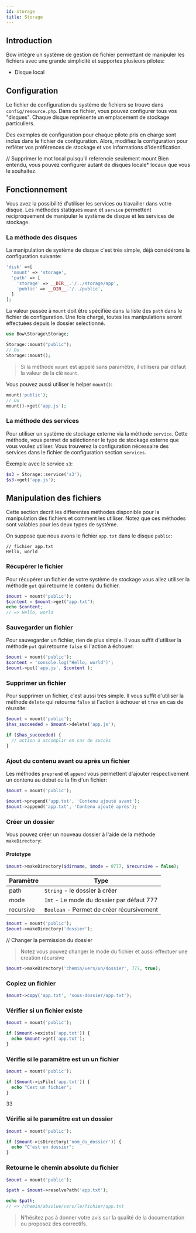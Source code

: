 ```yaml
---
id: storage
title: Storage
---
```


## Introduction

Bow intègre un système de gestion de fichier permettant de manipuler les fichiers avec une grande simplicité et supportes plusieurs pilotes:

- Disque local

## Configuration

Le fichier de configuration du système de fichiers se trouve dans `config/resource.php`. Dans ce fichier, vous pouvez configurer tous vos "disques". Chaque disque représente un emplacement de stockage particuliers.

Des exemples de configuration pour chaque pilote pris en charge sont inclus dans le fichier de configuration. Alors, modifiez la configuration pour refléter vos préférences de stockage et vos informations d'identification.

// Supprimer le mot local puisqu'il referencie seulement mount
Bien entendu, vous pouvez configurer autant de disques locale* locaux que vous le souhaitez.

## Fonctionnement

Vous avez la possibilité d'utiliser les services ou travailler dans votre disque. Les méthodes statiques `mount` et `service` permettent reciproquement de manipuler le système de disque et les services de stockage.

### La méthode des disques

La manipulation de système de disque c'est très simple, déjà considérons la configuration suivante:

```php
'disk' =>[
  'mount' => 'storage',
  'path' => [
    'storage' => __DIR__.'/../storage/app',
    'public' => __DIR__.'/../public',
  ]
];
```

La valeur passée à `mount` doit être spécifiée dans la liste des `path` dans le fichier de configuration. Une fois chargé, toutes les manipulations seront effectuées depuis le dossier selectionné.

```php
use Bow\Storage\Storage;

Storage::mount("public");
// Ou
Storage::mount();
```

> Si la méthode `mount` est appelé sans paramêtre, il utilisera par défaut la valeur de la clé `mount`.

Vous pouvez aussi utiliser le helper `mount()`:

```php
mount('public');
// Ou
mount()->get('app.js');
```

### La méthode des services

Pour utiliser un système de stockage externe via la méthode `service`. Cette méthode, vous permet de séléctionner le type de stockage externe que vous voulez utiliser. Vous trouverez la configuration nécessaire des services dans le fichier de configuration section `services`.

Exemple avec le service `s3`:

```php
$s3 = Storage::service('s3');
$s3->get('app.js');
```

## Manipulation des fichiers

Cette section decrit les differentes méthodes disponible pour la manipulation des fichiers et comment les utiliser. Notez que ces méthodes sont valables pour les deux types de système.

On suppose que nous avons le fichier `app.txt` dans le disque `public`:

```plain
// fichier app.txt
Hello, world
```

### Récupérer le fichier

Pour récupérer un fichier de votre système de stockage vous allez utiliser la méthode `get` qui retourne le contenu du fichier.

```php
$mount = mount('public');
$content = $mount->get("app.txt");
echo $content;
// => Hello, world
```

### Sauvegarder un fichier

Pour sauvegarder un fichier, rien de plus simple. Il vous suffit d'utiliser la méthode `put` qui retourne `false` si l'action à échouer:

```php
$mount = mount('public');
$content = 'console.log("Hello, world")';
$mount->put('app.js', $content );
```

### Supprimer un fichier

Pour supprimer un fichier, c'est aussi très simple. Il vous suffit d'utiliser la méthode `delete` qui retourne `false` si l'action à échouer et `true` en cas de réussite:

```php
$mount = mount('public');
$has_succeeded = $mount->delete('app.js');

if ($has_succeeded) {
  // action à accomplir en cas de succès
}
```

### Ajout du contenu avant ou après un fichier

Les méthodes `preprend` et `append` vous permettent d'ajouter respectivement un contenu au debut ou la fin d'un fichier:

```php
$mount = mount('public');

$mount->prepend('app.txt', 'Contenu ajouté avant');
$mount->append('app.txt', 'Contenu ajouté après');
```

### Créer un dossier

Vous pouvez créer un nouveau dossier à l'aide de la méthode `makeDirectory`:

#### Prototype

```php
$mount->makeDirectory($dirname, $mode = 0777, $recursive = false);
```

| Paramètre | Type |
|----------|------|
| path | `String` - le dossier à créer |
| mode | `Int` - Le mode du dossier par défaut 777 |
| recursive | `Boolean` - Permet de créer récursivement |

```php
$mount = mount('public');
$mount->makeDirectory('dossier');
```

// Changer la permission du dossier
> Notez vous pouvez changer le mode du fichier et aussi effectuer une creation récursive

```php
$mount->makeDirectory('chemin/vers/un/dossier', 777, true);
```

### Copiez un fichier

```php
$mount->copy('app.txt', 'sous-dossier/app.txt');
```

### Vérifier si un fichier existe

```php
$mount = mount('public');

if ($mount->exists('app.txt')) {
  echo $mount->get('app.txt');
}
```

### Vérifie si le paramêtre est un un fichier

```php
$mount = mount('public');

if ($mount->isFile('app.txt')) {
  echo "Cest un fichier";
}
```

33

### Vérifie si le paramêtre est un dossier

```php
$mount = mount('public');

if ($mount->isDirectory('nom_du_dossier')) {
  echo "C'est un dossier";
}
```

### Retourne le chemin absolute du fichier

```php
$mount = mount('public');

$path = $mount->resolvePath('app.txt');

echo $path;
// => /chemin/absolue/vers/le/fichier/app.txt
```

> N'hésitez pas à donner votre avis sur la qualité de la documentation ou proposez des correctifs.
